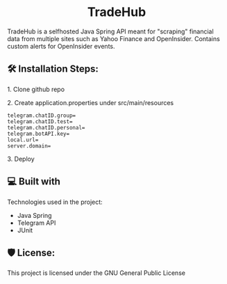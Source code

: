 <h1 align="center" id="title">TradeHub</h1>

<p id="description">TradeHub is a selfhosted Java Spring API meant for "scraping" financial data from multiple sites such as Yahoo Finance and OpenInsider. Contains custom alerts for OpenInsider events.</p>

<h2>🛠️ Installation Steps:</h2>

<p>1. Clone github repo</p>

<p>2. Create application.properties under src/main/resources</p>

```
telegram.chatID.group=
telegram.chatID.test=
telegram.chatID.personal=
telegram.botAPI.key=
local.url=
server.domain=
```  
<p>3. Deploy</p>

<h2>💻 Built with</h2>

Technologies used in the project:

*   Java Spring
*   Telegram API
*   JUnit

<h2>🛡️ License:</h2>

This project is licensed under the GNU General Public License
